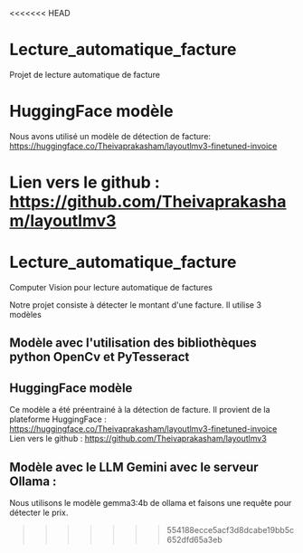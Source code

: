 <<<<<<< HEAD
# Lecture_automatique_facture
Projet de lecture automatique de facture

# HuggingFace modèle
Nous avons utilisé un modèle de détection de facture:
https://huggingface.co/Theivaprakasham/layoutlmv3-finetuned-invoice

Lien vers le github :
https://github.com/Theivaprakasham/layoutlmv3
=======
# Lecture_automatique_facture
Computer Vision pour lecture automatique de factures

Notre projet consiste à détecter le montant d'une facture. Il utilise 3 modèles

## Modèle avec l'utilisation des bibliothèques python OpenCv et PyTesseract 

## HuggingFace modèle
Ce modèle a été préentrainé à la détection de facture. Il provient de la plateforme HuggingFace :
https://huggingface.co/Theivaprakasham/layoutlmv3-finetuned-invoice
Lien vers le github :
https://github.com/Theivaprakasham/layoutlmv3

## Modèle avec le LLM Gemini avec le serveur Ollama :
Nous utilisons le modèle gemma3:4b de ollama et faisons une requête pour détecter le prix.
>>>>>>> 554188ecce5acf3d8dcabe19bb5c652dfd65a3eb

